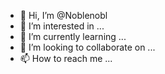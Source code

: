 - 👋 Hi, I’m @Noblenobl
- 👀 I’m interested in ...
- 🌱 I’m currently learning ...
- 💞️ I’m looking to collaborate on ...
- 📫 How to reach me ...

<!---
Noblenobl/Noblenobl is a ✨ special ✨ repository because its `README.md` (this file) appears on your GitHub profile.
You can click the Preview link to take a look at your changes.
--->
